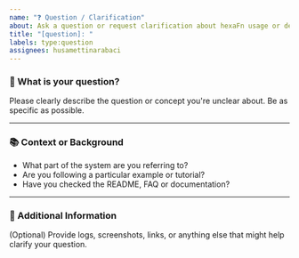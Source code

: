 ```yaml
---
name: "❓ Question / Clarification"
about: Ask a question or request clarification about hexaFn usage or design
title: "[question]: "
labels: type:question
assignees: husamettinarabaci
---
```


### 🤔 What is your question?

Please clearly describe the question or concept you're unclear about. Be as specific as possible.

---

### 📚 Context or Background

- What part of the system are you referring to?
- Are you following a particular example or tutorial?
- Have you checked the README, FAQ or documentation?

---

### 💭 Additional Information

(Optional) Provide logs, screenshots, links, or anything else that might help clarify your question.
